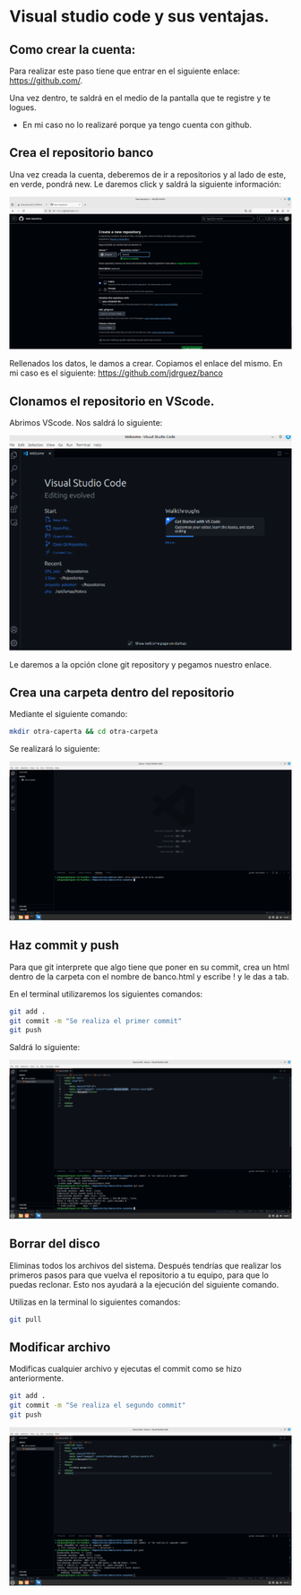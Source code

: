 # Visual studio code y sus ventajas.

## Como crear la cuenta:
Para realizar este paso tiene que entrar en el siguiente enlace:
https://github.com/.

Una vez dentro, te saldrá en el medio de la pantalla que te registre y te logues.

* En mi caso no lo realizaré porque ya tengo cuenta con github.

## Crea el repositorio banco

Una vez creada la cuenta, deberemos de ir a repositorios y al lado de este, en verde, pondrá new. Le daremos click y saldrá la siguiente información:

![](img/repositorio.png)

Rellenados los datos, le damos a crear. Copiamos el enlace del mismo. En mi caso es el siguiente: 
https://github.com/jdrguez/banco


## Clonamos el repositorio en VScode.

Abrimos VScode. Nos saldrá lo siguiente:

![](img/vs1.png)

Le daremos a la opción clone git repository y pegamos nuestro enlace.


## Crea una carpeta dentro del repositorio

Mediante el siguiente comando:

``` bash
mkdir otra-caperta && cd otra-carpeta
```

Se realizará lo siguiente:

![](img/vs2.png)


## Haz commit y push

Para que git interprete que algo tiene que poner en su commit, crea un html dentro de la carpeta con el nombre de banco.html y escribe ! y le das a tab.

En el terminal utilizaremos los siguientes comandos:

```bash
git add .
git commit -m "Se realiza el primer commit"
git push
```

Saldrá lo siguiente:

![](img/vs3.png)

## Borrar del disco

Eliminas todos los archivos del sistema. Después tendrías que realizar los primeros pasos para que vuelva el repositorio a tu equipo, para que lo puedas reclonar. Esto nos ayudará a la ejecución del siguiente comando.

Utilizas en la terminal lo siguientes comandos:

```bash
git pull

```

## Modificar archivo

Modificas cualquier archivo y ejecutas el commit como se hizo anteriormente.

```bash
git add .
git commit -m "Se realiza el segundo commit"
git push
```

![](img/vs4.png)